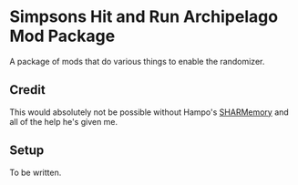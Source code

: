 # Simpsons Hit and Run Archipelago Mod Package
A package of mods that do various things to enable the randomizer.

## Credit
This would absolutely not be possible without Hampo's [SHARMemory](https://github.com/Hampo/SHARMemory) and all of the help he's given me. 

## Setup
To be written.
